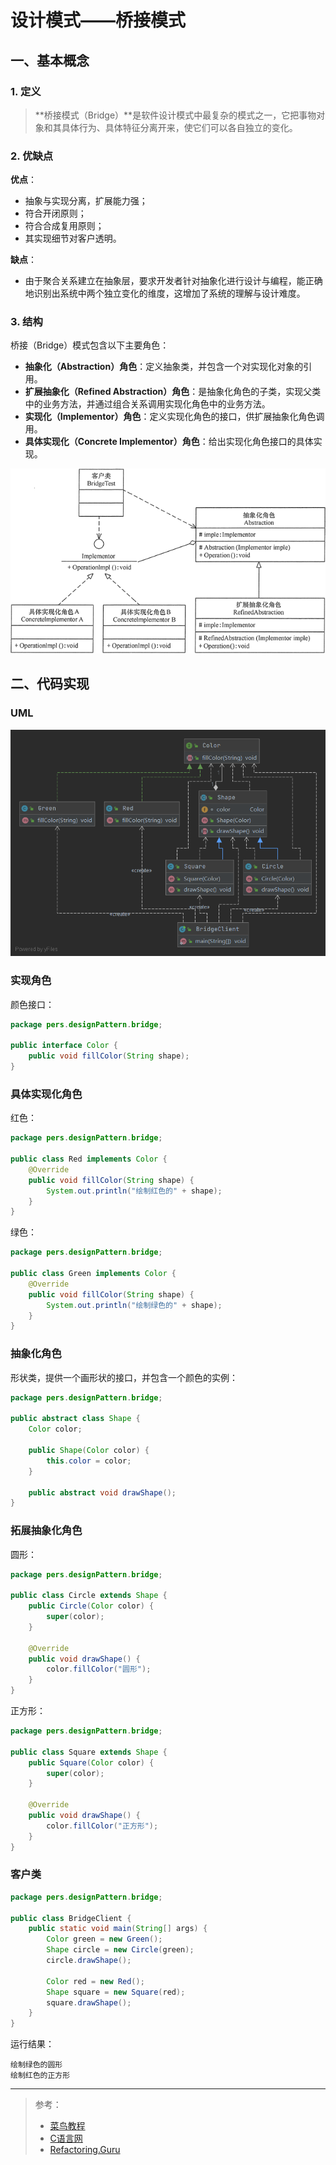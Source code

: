 # 设计模式——桥接模式

## 一、基本概念

### 1. 定义

> **桥接模式（Bridge）**是软件设计模式中最复杂的模式之一，它把事物对象和其具体行为、具体特征分离开来，使它们可以各自独立的变化。

### 2. 优缺点

**优点**：

- 抽象与实现分离，扩展能力强；
- 符合开闭原则；
- 符合合成复用原则；
- 其实现细节对客户透明。

**缺点**：

- 由于聚合关系建立在抽象层，要求开发者针对抽象化进行设计与编程，能正确地识别出系统中两个独立变化的维度，这增加了系统的理解与设计难度。

### 3. 结构

桥接（Bridge）模式包含以下主要角色：

- **抽象化（Abstraction）角色**：定义抽象类，并包含一个对实现化对象的引用。
- **扩展抽象化（Refined Abstraction）角色**：是抽象化角色的子类，实现父类中的业务方法，并通过组合关系调用实现化角色中的业务方法。
- **实现化（Implementor）角色**：定义实现化角色的接口，供扩展抽象化角色调用。
- **具体实现化（Concrete Implementor）角色**：给出实现化角色接口的具体实现。

![image.png](https://raw.githubusercontent.com/wlynxg/pic/main/2025/06/01/20250601-164959.png)

## 二、代码实现

### UML

![image.png](https://raw.githubusercontent.com/wlynxg/pic/main/2025/06/01/20250601-215139.png)

### 实现角色

颜色接口：

```java
package pers.designPattern.bridge;

public interface Color {
    public void fillColor(String shape);
}
```

### 具体实现化角色

红色：

```java
package pers.designPattern.bridge;

public class Red implements Color {
    @Override
    public void fillColor(String shape) {
        System.out.println("绘制红色的" + shape);
    }
}
```

绿色：

```java
package pers.designPattern.bridge;

public class Green implements Color {
    @Override
    public void fillColor(String shape) {
        System.out.println("绘制绿色的" + shape);
    }
}
```

### 抽象化角色

形状类，提供一个画形状的接口，并包含一个颜色的实例：

```java
package pers.designPattern.bridge;

public abstract class Shape {
    Color color;

    public Shape(Color color) {
        this.color = color;
    }

    public abstract void drawShape();
}
```

### 拓展抽象化角色

圆形：

```java
package pers.designPattern.bridge;

public class Circle extends Shape {
    public Circle(Color color) {
        super(color);
    }

    @Override
    public void drawShape() {
        color.fillColor("圆形");
    }
}
```

正方形：

```java
package pers.designPattern.bridge;

public class Square extends Shape {
    public Square(Color color) {
        super(color);
    }

    @Override
    public void drawShape() {
        color.fillColor("正方形");
    }
}
```

### 客户类

```java
package pers.designPattern.bridge;

public class BridgeClient {
    public static void main(String[] args) {
        Color green = new Green();
        Shape circle = new Circle(green);
        circle.drawShape();

        Color red = new Red();
        Shape square = new Square(red);
        square.drawShape();
    }
}
```

运行结果：

```
绘制绿色的圆形
绘制红色的正方形
```

***

> 参考：
>
> - [菜鸟教程](https://www.runoob.com/design-pattern/singleton-pattern.html)
> - [C语言网](http://c.biancheng.net/view/1338.html)
> - [Refactoring.Guru](https://refactoringguru.cn/)